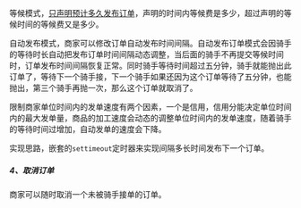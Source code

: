 等候模式，[只声明预计多久发布订单](多久能做好)，声明的时间内等候费是多少，超过声明的等候时间的等候费又是多少。



自动发布模式，商家可以修改订单自动发布时间间隔。自动发布订单模式会因骑手的等待时长自动把发布订单时间间隔动态调整，当后面的骑手不再提交等候时间时，订单发布时间间隔恢复正常。同时骑手等待时间超过五分钟，骑手就能抛出此订单了，等待下一个骑手接，下一个骑手如果还因为这个订单等待了五分钟，也能抛出，第三个骑手再抛一次，那么这个订单就取消了。

限制商家单位时间内的发单速度有两个因素，一个是信用，信用分能决定单位时间内的最大发单量，商品的加工速度会动态的调整单位时间内的发单速度，随着骑手的等待时间过增加，自动发单的速度会下降。



实现思路，嵌套的`settimeout`定时器来实现间隔多长时间发布下一个订单。

##### 4、取消订单

商家可以随时取消一个未被骑手接单的订单。




